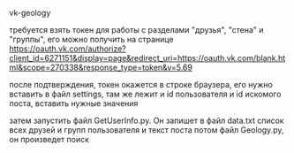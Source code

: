 vk-geology

требуется взять токен для работы с разделами "друзья", "стена" и "группы", его можно получить на странице
https://oauth.vk.com/authorize?client_id=6271151&display=page&redirect_uri=https://oauth.vk.com/blank.html&scope=270338&response_type=token&v=5.69

после подтверждения, токен окажется в строке браузера, его нужно вставить в файл settings, там же лежит и id пользователя
и id искомого поста, вставить нужные значения

затем запустить файл GetUserInfo.py. Он запишет в файл data.txt список всех друзей и групп пользователя и текст поста
потом файл Geology.py, он произведет поиск